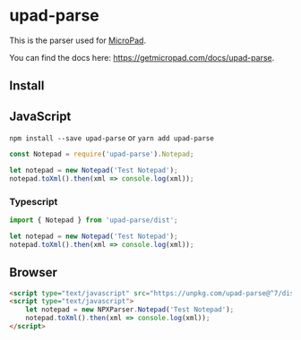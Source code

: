 # upad-parse
This is the parser used for [MicroPad](https://getmicropad.com).

You can find the docs here: <https://getmicropad.com/docs/upad-parse>.

## Install
## JavaScript
`npm install --save upad-parse` or `yarn add upad-parse`
```JavaScript
const Notepad = require('upad-parse').Notepad;

let notepad = new Notepad('Test Notepad');
notepad.toXml().then(xml => console.log(xml));
```

### Typescript
```TypeScript
import { Notepad } from 'upad-parse/dist';

let notepad = new Notepad('Test Notepad');
notepad.toXml().then(xml => console.log(xml));
```

## Browser
```html
<script type="text/javascript" src="https://unpkg.com/upad-parse@^7/dist/upad-parse.browser.js"></script>
<script type="text/javascript">
	let notepad = new NPXParser.Notepad('Test Notepad');
	notepad.toXml().then(xml => console.log(xml));
</script>
```
